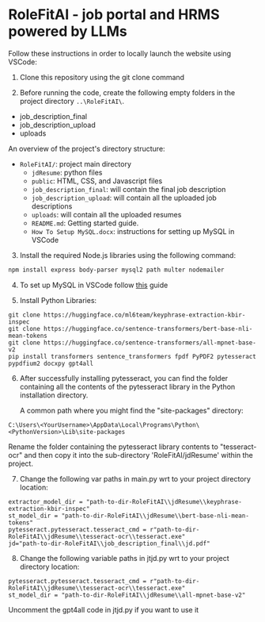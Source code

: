 # RoleFitAI - **job portal and HRMS powered by LLMs**

Follow these instructions in order to locally launch the website using VSCode:

1. Clone this repository using the git clone command

2. Before running the code, create the following empty folders in the project directory ```..\RoleFitAI\```.
  - job_description_final
  - job_description_upload
  - uploads

An overview of the project's directory structure:
- `RoleFitAI/`: project main directory
  - `jdResume`: python files
  - `public`: HTML, CSS, and Javascript files
  - `job_description_final`: will contain the final job description
  - `job_description_upload`: will contain all the uploaded job descriptions
  - `uploads`: will contain all the uploaded resumes
  - `README.md`: Getting started guide.
  - `How To Setup MySQL.docx`: instructions for setting up MySQL in VSCode

3. Install the required Node.js libraries using the following command:

```bash
npm install express body-parser mysql2 path multer nodemailer
```

4. To set up MySQL in VSCode follow [this](https://github.com/Priyanshu020804/RoleFitAI/blob/main/How%20To%20Setup%20MySQL.docx) guide

5. Install Python Libraries:
```
git clone https://huggingface.co/ml6team/keyphrase-extraction-kbir-inspec
git clone https://huggingface.co/sentence-transformers/bert-base-nli-mean-tokens
git clone https://huggingface.co/sentence-transformers/all-mpnet-base-v2
pip install transformers sentence_transformers fpdf PyPDF2 pytesseract pypdfium2 docxpy gpt4all
```

6. After successfully installing pytesseract, you can find the folder containing all the contents of the pytesseract library in the Python installation directory.

    A common path where you might find the "site-packages" directory:

```
C:\Users\<YourUsername>\AppData\Local\Programs\Python\<PythonVersion>\Lib\site-packages
```
  Rename the folder containing the pytesseract library contents to "tesseract-ocr" and then copy it into the sub-directory 'RoleFitAI/jdResume' within the project.

7. Change the following var paths in main.py wrt to your project directory location:
```
extractor_model_dir = "path-to-dir-RoleFitAI\\jdResume\\keyphrase-extraction-kbir-inspec"
st_model_dir = "path-to-dir-RoleFitAI\\jdResume\\bert-base-nli-mean-tokens"
pytesseract.pytesseract.tesseract_cmd = r"path-to-dir-RoleFitAI\\jdResume\\tesseract-ocr\\tesseract.exe"
jd="path-to-dir-RoleFitAI\\job_description_final\\jd.pdf"
```

8. Change the following variable paths in jtjd.py wrt to your project directory location:
```
pytesseract.pytesseract.tesseract_cmd = r"path-to-dir-RoleFitAI\\jdResume\\tesseract-ocr\\tesseract.exe"
st_model_dir = "path-to-dir-RoleFitAI\\jdResume\\all-mpnet-base-v2"
```

Uncomment the gpt4all code in jtjd.py if you want to use it 

